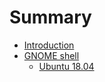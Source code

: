 # Summary

* [Introduction](README.md)
* [GNOME shell](docs/gnome-shell.md)
    * [Ubuntu 18.04](docs/gnome-shell/ubuntu1804.md)
